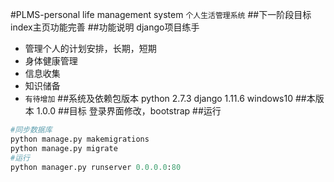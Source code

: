 
#PLMS-personal life management system
`个人生活管理系统`
##下一阶段目标
index主页功能完善
##功能说明
django项目练手
* 管理个人的计划安排，长期，短期
* 身体健康管理
* 信息收集
* 知识储备
* `有待增加`
##系统及依赖包版本
python 2.7.3 
django 1.11.6 
windows10
##本版本
1.0.0
##目标
登录界面修改，bootstrap
##运行
``` python 
#同步数据库
python manage.py makemigrations
python manage.py migrate
#运行
python manager.py runserver 0.0.0.0:80
```




